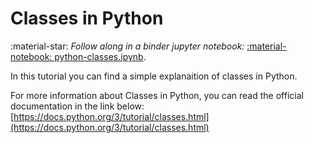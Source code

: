 ---
---

# Classes in Python


:material-star: *Follow along in a binder jupyter notebook:*
[:material-notebook: python-classes.ipynb](https://mybinder.org/v2/gh/eaton-lab/phylogenetic-data-science/HEAD?filepath=docs%2Fbootcamp%2Fnotebooks%2Fpython-classes.ipynb).

In this tutorial you can find a simple explanaition of classes in Python. 

For more information about Classes in Python, you can read the official documentation in the link below:
[https://docs.python.org/3/tutorial/classes.html](https://docs.python.org/3/tutorial/classes.html)


